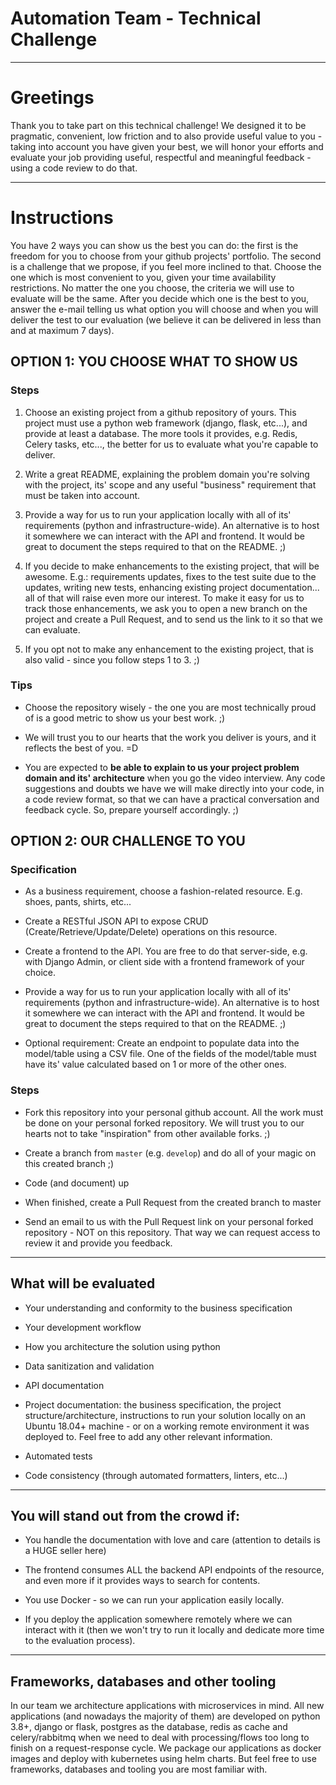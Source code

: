 # Automation Team - Technical Challenge

---

# Greetings

Thank you to take part on this technical challenge! We designed it to be pragmatic, convenient, low friction and to also provide useful value to you - taking into account you have given your best, we will honor your efforts and evaluate your job providing useful, respectful and meaningful feedback - using a code review to do that.

---

# Instructions

You have 2 ways you can show us the best you can do: the first is the freedom for you to choose from your github projects' portfolio. The second is a challenge that we propose, if you feel more inclined to that. Choose the one which is most convenient to you, given your time availability restrictions. No matter the one you choose, the criteria we will use to evaluate will be the same. After you decide which one is the best to you, answer the e-mail telling us what option you will choose and when you will deliver the test to our evaluation (we believe it can be delivered in less than and at maximum 7 days).

## OPTION 1: YOU CHOOSE WHAT TO SHOW US

### Steps

1) Choose an existing project from a github repository of yours. This project must use a python web framework (django, flask, etc...), and provide at least a database. The more tools it provides, e.g. Redis, Celery tasks, etc..., the better for us to evaluate what you're capable to deliver.

2) Write a great README, explaining the problem domain you're solving with the project, its' scope and any useful "business" requirement that must be taken into account.

3) Provide a way for us to run your application locally with all of its' requirements (python and infrastructure-wide). An alternative is to host it somewhere we can interact with the API and frontend. It would be great to document the steps required to that on the README. ;)

4) If you decide to make enhancements to the existing project, that will be awesome. E.g.: requirements updates, fixes to the test suite due to the updates, writing new tests, enhancing existing project documentation... all of that will raise even more our interest. To make it easy for us to track those enhancements, we ask you to open a new branch on the project and create a Pull Request, and to send us the link to it so that we can evaluate.

5) If you opt not to make any enhancement to the existing project, that is also valid - since you follow steps 1 to 3. ;)

### Tips

- Choose the repository wisely - the one you are most technically proud of is a good metric to show us your best work. ;)

- We will trust you to our hearts that the work you deliver is yours, and it reflects the best of you. =D

- You are expected to **be able to explain to us your project problem domain and its' architecture** when you go the video interview. Any code suggestions and doubts we have we will make directly into your code, in a code review format, so that we can have a practical conversation and feedback cycle. So, prepare yourself accordingly. ;)


## OPTION 2: OUR CHALLENGE TO YOU

### Specification

- As a business requirement, choose a fashion-related resource. E.g. shoes, pants, shirts, etc...

- Create a RESTful JSON API to expose CRUD (Create/Retrieve/Update/Delete) operations on this resource.

- Create a frontend to the API. You are free to do that server-side, e.g. with Django Admin, or client side with a frontend framework of your choice.

- Provide a way for us to run your application locally with all of its' requirements (python and infrastructure-wide). An alternative is to host it somewhere we can interact with the API and frontend. It would be great to document the steps required to that on the README. ;)

- Optional requirement: Create an endpoint to populate data into the model/table using a CSV file. One of the fields of the model/table must have its' value calculated based on 1 or more of the other ones.

### Steps

- Fork this repository into your personal github account. All the work must be done on your personal forked repository. We will trust you to our hearts not to take "inspiration" from other available forks. ;)

- Create a branch from `master` (e.g. `develop`) and do all of your magic on this created branch ;)

- Code (and document) up

- When finished, create a Pull Request from the created branch to master

- Send an email to us with the Pull Request link on your personal forked repository - NOT on this repository. That way we can request access to review it and provide you feedback.


---

## What will be evaluated

- Your understanding and conformity to the business specification

- Your development workflow

- How you architecture the solution using python

- Data sanitization and validation

- API documentation

- Project documentation: the business specification, the project structure/architecture, instructions to run your solution locally on an Ubuntu 18.04+ machine - or on a working remote environment it was deployed to. Feel free to add any other relevant information.

- Automated tests

- Code consistency (through automated formatters, linters, etc...)

---

## **You will stand out from the crowd if**:

- You handle the documentation with love and care (attention to details is a HUGE seller here)

- The frontend consumes ALL the backend API endpoints of the resource, and even more if it provides ways to search for contents.

- You use Docker - so we can run your application easily locally.

- If you deploy the application somewhere remotely where we can interact with it (then we won't try to run it locally and dedicate more time to the evaluation process).

---

## Frameworks, databases and other tooling

In our team we architecture applications with microservices in mind. All new applications (and nowadays the majority of them) are developed on python 3.8+, django or flask, postgres as the database, redis as cache and celery/rabbitmq when we need to deal with processing/flows too long to finish on a request-response cycle. We package our applications as docker images and deploy with kubernetes using helm charts. But feel free to use frameworks, databases and tooling you are most familiar with.


